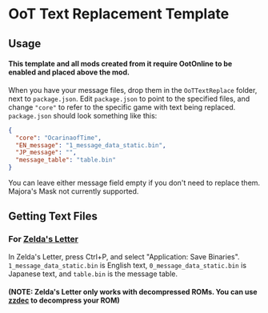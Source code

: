 # OoT Text Replacement Template
## Usage
#### This template and all mods created from it require OotOnline to be enabled and placed above the mod.
When you have your message files, drop them in the `OoTTextReplace` folder, next to `package.json`. Edit `package.json` to point to the specified files, and change `"core"` to refer to the specific game with text being replaced. `package.json` should look something like this:
```json
{
  "core": "OcarinaofTime",
  "EN_message": "1_message_data_static.bin",
  "JP_message": "",
  "message_table": "table.bin"
}
```
You can leave either message field empty if you don't need to replace them. Majora's Mask not currently supported.

## Getting Text Files
### For [Zelda's Letter](https://deku.link/z64-text-editor/)
In Zelda's Letter, press Ctrl+P, and select "Application: Save Binaries". `1_message_data_static.bin` is English text, `0_message_data_static.bin` is Japanese text, and `table.bin` is the message table.
#### (NOTE: Zelda's Letter only works with decompressed ROMs. You can use [zzdec](http://www.z64.me/tools/zzdec) to decompress your ROM)
